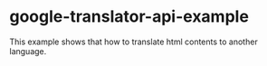 # google-translator-api-example
This example shows that how to translate html contents to another language.
